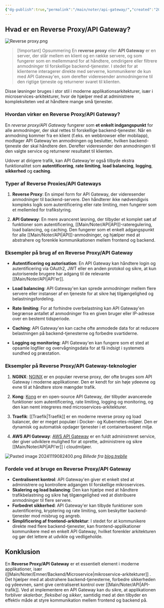 ```yaml
---
{"dg-publish":true,"permalink":"/main/noter/api-gateway/","created":"2024-11-11T10:19:56.138+01:00"}
---
```


## Hvad er en Reverse Proxy/API Gateway?
![Reverse proxy.png](/img/user/Reverse%20proxy.png)

> [!important] Opsummering 
> En **reverse proxy** eller **API Gateway** er en server, der står mellem en klient og en række servere, og som fungerer som en mellemmand for at håndtere, omdirigere eller filtrere anmodninger til forskellige backend-tjenester. I stedet for at klienterne interagerer direkte med serverne, kommunikerer de kun med API Gateway'en, som derefter videresender anmodningerne til den rigtige tjeneste og returnerer svaret til klienten.

Disse løsninger bruges i stor stil i moderne applikationsarkitekturer, især i microservices-arkitekturer, hvor de hjælper med at administrere kompleksiteten ved at håndtere mange små tjenester.

### Hvordan virker en Reverse Proxy/API Gateway?

En *reverse proxy/API Gateway* fungerer som **et enkelt indgangspunkt** for alle anmodninger, der skal rettes til forskellige backend-tjenester. Når en anmodning kommer fra en klient (f.eks. en webbrowser eller mobilapp), modtager API Gateway'en anmodningen og beslutter, hvilken backend-tjeneste der skal håndtere den. Derefter videresender den anmodningen til den valgte service og returnerer resultatet til klienten.

Udover at dirigere trafik, kan API Gateway'er også tilbyde ekstra funktionalitet som **autentificering**, **rate limiting**, **load balancing**, **logging**, **sikkerhed** og **caching**.

### Typer af Reverse Proxies/API Gateways

1. **Reverse Proxy**: En simpel form for API Gateway, der videresender anmodninger til backend-servere. Den håndterer ikke nødvendigvis kompleks logik som autentificering eller rate limiting, men fungerer som et mellemled for trafikstyring.
    
2. **API Gateway**: En mere avanceret løsning, der tilbyder et komplet sæt af funktioner som autentificering, [[Main/Noter/API\|API]]-rateregulering, load balancing, og caching. Den fungerer som et enkelt adgangspunkt for alle [[Main/Noter/API\|API]]-anmodninger, og hjælper med at abstrahere og forenkle kommunikationen mellem frontend og backend.

### Eksempler på brug af en Reverse Proxy/API Gateway

- **Autentificering og autorisation**: En API Gateway kan håndtere login og autentificering via OAuth2, JWT eller en anden protokol og sikre, at kun autoriserede brugere har adgang til de relevante [[Main/Noter/API\|API'er]].
    
- **Load balancing**: API Gateway'en kan sprede anmodninger mellem flere servere eller instanser af en tjeneste for at sikre høj tilgængelighed og belastningsfordeling.
    
- **Rate limiting**: For at forhindre overbelastning kan API Gateway'en begrænse antallet af anmodninger fra en given bruger eller IP-adresse over en bestemt tidsperiode.
    
- **Caching**: API Gateway'en kan cache ofte anmodede data for at reducere belastningen på backend-tjenesterne og forbedre svartiderne.
    
- **Logging og monitoring**: API Gateway'en kan fungere som et sted at opsamle logfiler og overvågningsdata for at få indsigt i systemets sundhed og præstation.
    

### Eksempler på Reverse Proxy/API Gateway-teknologier

1. **NGINX**: [NGINX](https://nginx.org/en/) er en populær reverse proxy, der ofte bruges som API Gateway i moderne applikationer. Den er kendt for sin høje ydeevne og evne til at håndtere store mængder trafik.
    
2. **Kong**: [Kong](https://konghq.com/products/kong-gateway) er en open-source API Gateway, der tilbyder avancerede funktioner som autentificering, rate limiting, logging og monitoring, og den kan nemt integreres med microservices-arkitekturer.
    
3. **Traefik**: [[Traefik\|Traefik]] er en moderne reverse proxy og load balancer, der er meget populær i Docker- og Kubernetes-miljøer. Den er dynamisk og automatisk opdager tjenester i et containerbaseret miljø.
    
4. **AWS API Gateway**: [AWS API Gateway](https://aws.amazon.com/api-gateway/) er en fuldt administreret service, der giver udviklere mulighed for at oprette, administrere og sikre [[Main/Noter/API\|API'er]] i cloudmiljøer.

![Pasted image 20241119082400.png](/img/user/Pasted%20image%2020241119082400.png)
*Billede fra [blog.treblle](https://blog.treblle.com/what-is-an-api-gateway-and-when-do-i-need-one/)*
### Fordele ved at bruge en Reverse Proxy/API Gateway

- **Centraliseret kontrol**: API Gateway'en giver et enkelt sted at administrere og kontrollere adgangen til forskellige mikroservices.
- **Skalering og load balancing**: Den kan hjælpe med at håndtere trafikbelastning og sikre høj tilgængelighed ved at distribuere anmodninger til flere servere.
- **Forbedret sikkerhed**: API Gateway'er kan tilbyde funktioner som autentificering, kryptering og rate limiting, som beskytter backend-tjenester mod misbrug og angreb.
- **Simplificering af frontend-arkitektur**: I stedet for at kommunikere direkte med flere backend-tjenester, kan frontend-applikationer kommunikere med en enkelt API Gateway, hvilket forenkler arkitekturen og gør det lettere at udvikle og vedligeholde.

## Konklusion

En **Reverse Proxy/API Gateway** er et essentielt element i moderne applikationer, især i[[Main/Noter/Emner/Backend/Microservice\|mikroservice-arkitekturer]] . Det hjælper med at abstrahere backend-tjenesterne, forbedre sikkerheden og ydeevnen, samt give centraliseret kontrol over [[Main/Noter/API\|API-trafik]]. Ved at implementere en API Gateway kan du sikre, at applikationen forbliver *skalerbar*, *fleksibel* og *sikker*, samtidig med at den tilbyder en effektiv måde at styre kommunikation mellem frontend og backend på.
